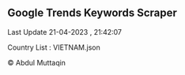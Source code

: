 

## Google Trends Keywords Scraper 
 
Last Update 21-04-2023 , 21:42:07

Country List :
VIETNAM.json



© Abdul Muttaqin 
